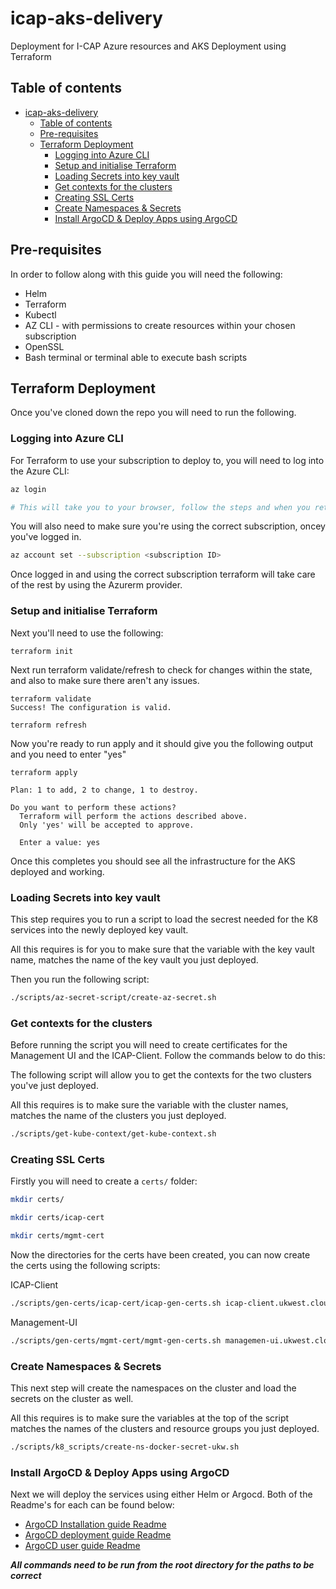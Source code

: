 # icap-aks-delivery

Deployment for I-CAP Azure resources and AKS Deployment using Terraform

## Table of contents

- [icap-aks-delivery](#icap-aks-delivery)
  - [Table of contents](#table-of-contents)
  - [Pre-requisites](#pre-requisites)
  - [Terraform Deployment](#terraform-deployment)
    - [Logging into Azure CLI](#logging-into-azure-cli)
    - [Setup and initialise Terraform](#setup-and-initialise-terraform)
    - [Loading Secrets into key vault](#loading-secrets-into-key-vault)
    - [Get contexts for the clusters](#get-contexts-for-the-clusters)
    - [Creating SSL Certs](#creating-ssl-certs)
    - [Create Namespaces & Secrets](#create-namespaces--secrets)
    - [Install ArgoCD & Deploy Apps using ArgoCD](#install-argocd--deploy-apps-using-argocd)

## Pre-requisites 

In order to follow along with this guide you will need the following:

- Helm
- Terraform 
- Kubectl
- AZ CLI - with permissions to create resources within your chosen subscription
- OpenSSL
- Bash terminal or terminal able to execute bash scripts

## Terraform Deployment

Once you've cloned down the repo you will need to run the following.

### Logging into Azure CLI

For Terraform to use your subscription to deploy to, you will need to log into the Azure CLI:

```bash
az login

# This will take you to your browser, follow the steps and when you return to the cli it will log you in and output the subscriptions you have access to
```

You will also need to make sure you're using the correct subscription, oncey you've logged in.

```bash
az account set --subscription <subscription ID>
```
Once logged in and using the correct subscription terraform will take care of the rest by using the Azurerm provider.

### Setup and initialise Terraform

Next you'll need to use the following:

```
terraform init
```

Next run terraform validate/refresh to check for changes within the state, and also to make sure there aren't any issues.

```
terraform validate
Success! The configuration is valid.

terraform refresh
```

Now you're ready to run apply and it should give you the following output and you need to enter "yes"

```
terraform apply

Plan: 1 to add, 2 to change, 1 to destroy.

Do you want to perform these actions?
  Terraform will perform the actions described above.
  Only 'yes' will be accepted to approve.

  Enter a value: yes
```

Once this completes you should see all the infrastructure for the AKS deployed and working.

### Loading Secrets into key vault

This step requires you to run a script to load the secrest needed for the K8 services into the newly deployed key vault. 

All this requires is for you to make sure that the variable with the key vault name, matches the name of the key vault you just deployed.

Then you run the following script:

```bash
./scripts/az-secret-script/create-az-secret.sh
```

### Get contexts for the clusters

Before running the script you will need to create certificates for the Management UI and the ICAP-Client. Follow the commands below to do this:

The following script will allow you to get the contexts for the two clusters you've just deployed. 

All this requires is to make sure the variable with the cluster names, matches the name of the clusters you just deployed.

```bash
./scripts/get-kube-context/get-kube-context.sh
```

### Creating SSL Certs

Firstly you will need to create a ```certs/``` folder:

```bash
mkdir certs/ 

mkdir certs/icap-cert

mkdir certs/mgmt-cert
```

Now the directories for the certs have been created, you can now create the certs using the following scripts:

ICAP-Client
```bash
./scripts/gen-certs/icap-cert/icap-gen-certs.sh icap-client.ukwest.cloudapp.azure.com
```

Management-UI
```bash
./scripts/gen-certs/mgmt-cert/mgmt-gen-certs.sh managemen-ui.ukwest.cloudapp.azure.com
```

### Create Namespaces & Secrets

This next step will create the namespaces on the cluster and load the secrets on the cluster as well.

All this requires is to make sure the variables at the top of the script matches the names of the clusters and resource groups you just deployed.

```bash
./scripts/k8_scripts/create-ns-docker-secret-ukw.sh
```

### Install ArgoCD & Deploy Apps using ArgoCD

Next we will deploy the services using either Helm or Argocd. Both of the Readme's for each can be found below:

- [ArgoCD Installation guide Readme](/argocd/installation-guide/README.md)
- [ArgoCD deployment guide Readme](/argocd/deployment-guide/README.md)
- [ArgoCD user guide Readme](/argocd/user-guide/README.md)

***All commands need to be run from the root directory for the paths to be correct***